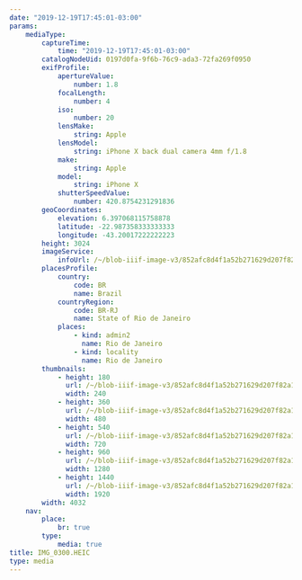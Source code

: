 ```yaml
---
date: "2019-12-19T17:45:01-03:00"
params:
    mediaType:
        captureTime:
            time: "2019-12-19T17:45:01-03:00"
        catalogNodeUid: 0197d0fa-9f6b-76c9-ada3-72fa269f0950
        exifProfile:
            apertureValue:
                number: 1.8
            focalLength:
                number: 4
            iso:
                number: 20
            lensMake:
                string: Apple
            lensModel:
                string: iPhone X back dual camera 4mm f/1.8
            make:
                string: Apple
            model:
                string: iPhone X
            shutterSpeedValue:
                number: 420.8754231291836
        geoCoordinates:
            elevation: 6.397068115758878
            latitude: -22.987358333333333
            longitude: -43.20017222222223
        height: 3024
        imageService:
            infoUrl: /~/blob-iiif-image-v3/852afc8d4f1a52b271629d207f82a136c745343e87d63eb1305820be5cedc3b9/info.json
        placesProfile:
            country:
                code: BR
                name: Brazil
            countryRegion:
                code: BR-RJ
                name: State of Rio de Janeiro
            places:
                - kind: admin2
                  name: Rio de Janeiro
                - kind: locality
                  name: Rio de Janeiro
        thumbnails:
            - height: 180
              url: /~/blob-iiif-image-v3/852afc8d4f1a52b271629d207f82a136c745343e87d63eb1305820be5cedc3b9/full/240%2C180/0/default.jpg
              width: 240
            - height: 360
              url: /~/blob-iiif-image-v3/852afc8d4f1a52b271629d207f82a136c745343e87d63eb1305820be5cedc3b9/full/480%2C360/0/default.jpg
              width: 480
            - height: 540
              url: /~/blob-iiif-image-v3/852afc8d4f1a52b271629d207f82a136c745343e87d63eb1305820be5cedc3b9/full/720%2C540/0/default.jpg
              width: 720
            - height: 960
              url: /~/blob-iiif-image-v3/852afc8d4f1a52b271629d207f82a136c745343e87d63eb1305820be5cedc3b9/full/1280%2C960/0/default.jpg
              width: 1280
            - height: 1440
              url: /~/blob-iiif-image-v3/852afc8d4f1a52b271629d207f82a136c745343e87d63eb1305820be5cedc3b9/full/1920%2C1440/0/default.jpg
              width: 1920
        width: 4032
    nav:
        place:
            br: true
        type:
            media: true
title: IMG_0300.HEIC
type: media
---
```

